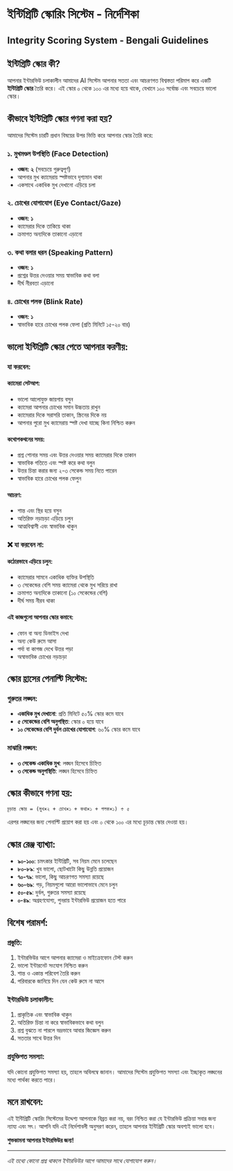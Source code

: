 # ইন্টিগ্রিটি স্কোরিং সিস্টেম - নির্দেশিকা
## Integrity Scoring System - Bengali Guidelines

## ইন্টিগ্রিটি স্কোর কী?

আপনার ইন্টারভিউ চলাকালীন আমাদের AI সিস্টেম আপনার সততা এবং আচরণগত বিশ্বস্ততা পরিমাপ করে একটি **ইন্টিগ্রিটি স্কোর** তৈরি করে। এই স্কোর ০ থেকে ১০০ এর মধ্যে হয়ে থাকে, যেখানে ১০০ সর্বোচ্চ এবং সবচেয়ে ভালো স্কোর।

## কীভাবে ইন্টিগ্রিটি স্কোর গণনা করা হয়?

আমাদের সিস্টেম চারটি প্রধান বিষয়ের উপর ভিত্তি করে আপনার স্কোর তৈরি করে:

### ১. মুখমণ্ডল উপস্থিতি (Face Detection)
- **ওজন: ২** (সবচেয়ে গুরুত্বপূর্ণ)
- আপনার মুখ ক্যামেরায় স্পষ্টভাবে দৃশ্যমান থাকা
- একসাথে একাধিক মুখ দেখানো এড়িয়ে চলা

### ২. চোখের যোগাযোগ (Eye Contact/Gaze)
- **ওজন: ১**
- ক্যামেরার দিকে তাকিয়ে থাকা
- ক্রমাগত অন্যদিকে তাকানো এড়ানো

### ৩. কথা বলার ধরন (Speaking Pattern)
- **ওজন: ১**
- প্রশ্নের উত্তর দেওয়ার সময় স্বাভাবিক কথা বলা
- দীর্ঘ নীরবতা এড়ানো

### ৪. চোখের পলক (Blink Rate)
- **ওজন: ১**
- স্বাভাবিক হারে চোখের পলক ফেলা (প্রতি মিনিটে ১৫-২০ বার)

## ভালো ইন্টিগ্রিটি স্কোর পেতে আপনার করণীয়:

### **যা করবেন:**

#### ক্যামেরা সেটআপ:
- ভালো আলোযুক্ত জায়গায় বসুন
- ক্যামেরা আপনার চোখের সমান উচ্চতায় রাখুন
- ক্যামেরার দিকে সরাসরি তাকান, স্ক্রিনের দিকে নয়
- আপনার পুরো মুখ ক্যামেরায় স্পষ্ট দেখা যাচ্ছে কিনা নিশ্চিত করুন

#### কথোপকথনের সময়:
- প্রশ্ন শোনার সময় এবং উত্তর দেওয়ার সময় ক্যামেরার দিকে তাকান
- স্বাভাবিক গতিতে এবং স্পষ্ট করে কথা বলুন
- উত্তর চিন্তা করার জন্য ২-৩ সেকেন্ড সময় নিতে পারেন
- স্বাভাবিক হারে চোখের পলক ফেলুন

#### আচরণ:
- শান্ত এবং স্থির হয়ে বসুন
- অতিরিক্ত নড়াচড়া এড়িয়ে চলুন
- আত্মবিশ্বাসী এবং স্বাভাবিক থাকুন

### ❌ **যা করবেন না:**

#### কঠোরভাবে এড়িয়ে চলুন:
- ক্যামেরার সামনে একাধিক ব্যক্তির উপস্থিতি
- ৩ সেকেন্ডের বেশি সময় ক্যামেরা থেকে মুখ সরিয়ে রাখা
- ক্রমাগত অন্যদিকে তাকানো (১০ সেকেন্ডের বেশি)
- দীর্ঘ সময় নীরব থাকা

#### এই কাজগুলো আপনার স্কোর কমাবে:
- ফোন বা অন্য ডিভাইস দেখা
- অন্য কেউ রুমে আসা
- পর্দা বা কাগজ দেখে উত্তর পড়া
- অস্বাভাবিক চোখের নড়াচড়া

## স্কোর হ্রাসের পেনাল্টি সিস্টেম:

### গুরুতর লঙ্ঘন:
- **একাধিক মুখ দেখানো**: প্রতি মিনিটে ৫০% স্কোর কমে যাবে
- **৫ সেকেন্ডের বেশি অনুপস্থিত**: স্কোর ০ হয়ে যাবে
- **১০ সেকেন্ডের বেশি দুর্বল চোখের যোগাযোগ**: ৬০% স্কোর কমে যাবে

### মাঝারি লঙ্ঘন:
- **৩ সেকেন্ড একাধিক মুখ**: লঙ্ঘন হিসেবে চিহ্নিত
- **৩ সেকেন্ড অনুপস্থিতি**: লঙ্ঘন হিসেবে চিহ্নিত

## স্কোর কীভাবে গণনা হয়:

```
চূড়ান্ত স্কোর = (মুখ×২ + চোখ×১ + কথা×১ + পলক×১) ÷ ৫
```

এরপর লঙ্ঘনের জন্য পেনাল্টি প্রয়োগ করা হয় এবং ০ থেকে ১০০ এর মধ্যে চূড়ান্ত স্কোর দেওয়া হয়।

## স্কোর রেঞ্জ ব্যাখ্যা:

- **৯০-১০০**: চমৎকার ইন্টিগ্রিটি, সব নিয়ম মেনে চলেছেন
- **৮০-৮৯**: খুব ভালো, ছোটখাটো কিছু উন্নতি প্রয়োজন
- **৭০-৭৯**: ভালো, কিছু আচরণগত সমস্যা রয়েছে
- **৬০-৬৯**: গড়, নিয়মগুলো আরো ভালোভাবে মেনে চলুন
- **৫০-৫৯**: দুর্বল, গুরুতর সমস্যা রয়েছে
- **০-৪৯**: অগ্রহণযোগ্য, পুনরায় ইন্টারভিউ প্রয়োজন হতে পারে

## বিশেষ পরামর্শ:

### প্রস্তুতি:
1. ইন্টারভিউর আগে আপনার ক্যামেরা ও মাইক্রোফোন টেস্ট করুন
2. ভালো ইন্টারনেট সংযোগ নিশ্চিত করুন
3. শান্ত ও একান্ত পরিবেশ তৈরি করুন
4. পরিবারকে জানিয়ে দিন যেন কেউ রুমে না আসে

### ইন্টারভিউ চলাকালীন:
1. প্রাকৃতিক এবং স্বাভাবিক থাকুন
2. অতিরিক্ত চিন্তা না করে স্বাভাবিকভাবে কথা বলুন
3. প্রশ্ন বুঝতে না পারলে ভদ্রভাবে আবার জিজ্ঞেস করুন
4. সততার সাথে উত্তর দিন

### প্রযুক্তিগত সমস্যা:
যদি কোনো প্রযুক্তিগত সমস্যা হয়, তাহলে অবিলম্বে জানান। আমাদের সিস্টেম প্রযুক্তিগত সমস্যা এবং ইচ্ছাকৃত লঙ্ঘনের মধ্যে পার্থক্য করতে পারে।

## মনে রাখবেন:

এই ইন্টিগ্রিটি স্কোরিং সিস্টেমের উদ্দেশ্য আপনাকে বিব্রত করা নয়, বরং নিশ্চিত করা যে ইন্টারভিউ প্রক্রিয়া সবার জন্য ন্যায্য এবং সৎ। আপনি যদি এই নির্দেশাবলী অনুসরণ করেন, তাহলে আপনার ইন্টিগ্রিটি স্কোর অবশ্যই ভালো হবে।

**শুভকামনা আপনার ইন্টারভিউর জন্য!**

---

*এই তথ্যে কোনো প্রশ্ন থাকলে ইন্টারভিউর আগে আমাদের সাথে যোগাযোগ করুন।*